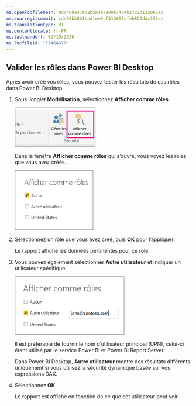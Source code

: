 ```yaml
---
ms.openlocfilehash: 8dc488a47ac2b5b4e7980b7404b2722b1120b6ab
ms.sourcegitcommit: cde65bb8b1bed1ee8cf512651afeb829ddc155de
ms.translationtype: HT
ms.contentlocale: fr-FR
ms.lasthandoff: 02/19/2020
ms.locfileid: "77464377"
---
```

## <a name="validate-the-roles-within-power-bi-desktop"></a>Valider les rôles dans Power BI Desktop
Après avoir créé vos rôles, vous pouvez tester les résultats de ces rôles dans Power BI Desktop.

1. Sous l’onglet **Modélisation**, sélectionnez **Afficher comme rôles**. 

    ![Sélectionner Afficher comme rôles](./media/rls-desktop-view-as-roles/powerbi-desktop-rls-view-as-roles.png)

    Dans la fenêtre **Afficher comme rôles** qui s’ouvre, vous voyez les rôles que vous avez créés.

    ![Fenêtre Afficher comme rôles](./media/rls-desktop-view-as-roles/powerbi-desktop-rls-view-as-roles-dialog.png)

3. Sélectionnez un rôle que vous avez créé, puis **OK** pour l’appliquer. 

   Le rapport affiche les données pertinentes pour ce rôle.

4. Vous pouvez également sélectionner **Autre utilisateur** et indiquer un utilisateur spécifique. 

    ![Sélectionner Autre utilisateur](./media/rls-desktop-view-as-roles/powerbi-desktop-rls-other-user.png)

   Il est préférable de fournir le nom d’utilisateur principal (UPN), celui-ci étant utilisé par le service Power BI et Power BI Report Server.

   Dans Power BI Desktop, **Autre utilisateur** montre des résultats différents uniquement si vous utilisez la sécurité dynamique basée sur vos expressions DAX. 

5. Sélectionnez **OK**. 

   Le rapport est affiché en fonction de ce que cet utilisateur peut voir.



